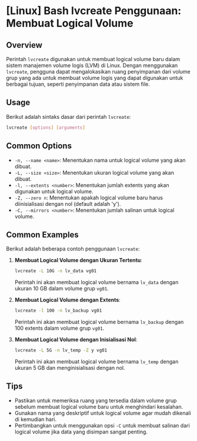# [Linux] Bash lvcreate Penggunaan: Membuat Logical Volume

## Overview
Perintah `lvcreate` digunakan untuk membuat logical volume baru dalam sistem manajemen volume logis (LVM) di Linux. Dengan menggunakan `lvcreate`, pengguna dapat mengalokasikan ruang penyimpanan dari volume grup yang ada untuk membuat volume logis yang dapat digunakan untuk berbagai tujuan, seperti penyimpanan data atau sistem file.

## Usage
Berikut adalah sintaks dasar dari perintah `lvcreate`:

```bash
lvcreate [options] [arguments]
```

## Common Options
- `-n, --name <name>`: Menentukan nama untuk logical volume yang akan dibuat.
- `-L, --size <size>`: Menentukan ukuran logical volume yang akan dibuat.
- `-l, --extents <number>`: Menentukan jumlah extents yang akan digunakan untuk logical volume.
- `-Z, --zero n`: Menentukan apakah logical volume baru harus diinisialisasi dengan nol (default adalah 'y').
- `-C, --mirrors <number>`: Menentukan jumlah salinan untuk logical volume.

## Common Examples
Berikut adalah beberapa contoh penggunaan `lvcreate`:

1. **Membuat Logical Volume dengan Ukuran Tertentu**:
   ```bash
   lvcreate -L 10G -n lv_data vg01
   ```
   Perintah ini akan membuat logical volume bernama `lv_data` dengan ukuran 10 GB dalam volume grup `vg01`.

2. **Membuat Logical Volume dengan Extents**:
   ```bash
   lvcreate -l 100 -n lv_backup vg01
   ```
   Perintah ini akan membuat logical volume bernama `lv_backup` dengan 100 extents dalam volume grup `vg01`.

3. **Membuat Logical Volume dengan Inisialisasi Nol**:
   ```bash
   lvcreate -L 5G -n lv_temp -Z y vg01
   ```
   Perintah ini akan membuat logical volume bernama `lv_temp` dengan ukuran 5 GB dan menginisialisasi dengan nol.

## Tips
- Pastikan untuk memeriksa ruang yang tersedia dalam volume grup sebelum membuat logical volume baru untuk menghindari kesalahan.
- Gunakan nama yang deskriptif untuk logical volume agar mudah dikenali di kemudian hari.
- Pertimbangkan untuk menggunakan opsi `-C` untuk membuat salinan dari logical volume jika data yang disimpan sangat penting.